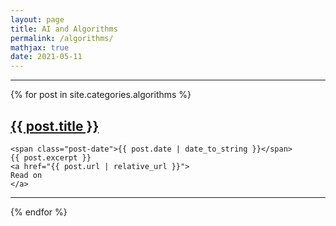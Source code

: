 ```yaml
---
layout: page
title: AI and Algorithms
permalink: /algorithms/
mathjax: true
date: 2021-05-11
---
```


<hr>

<div class="posts">
  {% for post in site.categories.algorithms %}
  <div class="post">
    <h2 class="post-title">
      <a href="{{ post.url | relative_url }}">
        {{ post.title }}
      </a>
    </h2>

    <span class="post-date">{{ post.date | date_to_string }}</span>
    {{ post.excerpt }}
    <a href="{{ post.url | relative_url }}">
    Read on
    </a>
  </div>
  <hr>
  {% endfor %}
</div>